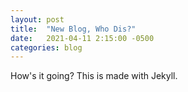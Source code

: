 ```yaml
---
layout: post
title:  "New Blog, Who Dis?"
date:   2021-04-11 2:15:00 -0500
categories: blog
---
```


How's it going? This is made with Jekyll.
